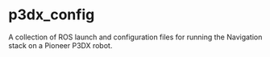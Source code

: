 p3dx_config
===========

A collection of ROS launch and configuration files for running the Navigation stack on a Pioneer P3DX robot.